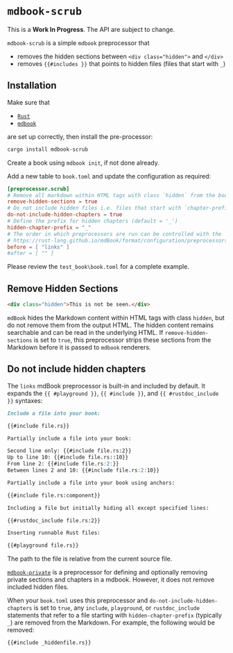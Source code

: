 # `mdbook-scrub`

This is a **Work In Progress**. The API are subject to change.

`mdbook-scrub` is a simple `mdbook` preprocessor that

- removes the hidden sections between `<div class="hidden">` and `</div>`
- removes `{{#includes }}` that points to hidden files (files that start with `_`)

## Installation

Make sure that

- [`Rust`](https://www.rust-lang.org/)
- [`mdbook`](https://github.com/rust-lang/mdBook)

are set up correctly, then install the pre-processor:

```sh
cargo install mdbook-scrub
```

Create a book using `mdbook init`, if not done already.

Add a new table to `book.toml` and update the configuration as required:

```toml
[preprocessor.scrub]
# Remove all markdown within HTML tags with class `hidden` from the book (default = true)
remove-hidden-sections = true
# Do not include hidden files i.e. files that start with `chapter-prefix` below, typically _ (default = true)
do-not-include-hidden-chapters = true
# Define the prefix for hidden chapters (default = '_')
hidden-chapter-prefix = "_"
# The order in which preprocessors are run can be controlled with the `before` and `after` fields.
# https://rust-lang.github.io/mdBook/format/configuration/preprocessors.html
before = [ "links" ]
#after = [ "" ]
```

Please review the `test_book\book.toml` for a complete example.

## Remove Hidden Sections

```html
<div class="hidden">This is not be seen.</div>
```

`mdBook` hides the Markdown content within HTML tags with class `hidden`, but do not remove them from the output HTML.
The hidden content remains searchable and can be read in the underlying HTML.
If `remove-hidden-sections` is set to `true`, this preprocessor strips these sections from the Markdown before it is passed to `mdbook` renderers.

## Do not include hidden chapters

The `links` mdBook preprocessor is built-in and included by default.
It expands the `{{ #playground }}`, `{{ #include }}`, and `{{ #rustdoc_include }}` syntaxes:

```md
Include a file into your book:

{{#include file.rs}}

Partially include a file into your book:

Second line only: {{#include file.rs:2}}
Up to line 10: {{#include file.rs::10}}
From line 2: {{#include file.rs:2:}}
Between lines 2 and 10: {{#include file.rs:2:10}}

Partially include a file into your book using anchors:

{{#include file.rs:component}}

Including a file but initially hiding all except specified lines:

{{#rustdoc_include file.rs:2}}

Inserting runnable Rust files:

{{#playground file.rs}}
```

The path to the file is relative from the current source file.

[`mdbook-private`](https://github.com/RealAtix/mdbook-private) is a preprocessor for defining and optionally removing private sections and chapters in a mdbook. However, it does not remove included hidden files.

When your `book.toml` uses this preprocessor and `do-not-include-hidden-chapters` is set to `true`, any `include`, `playground`, or `rustdoc_include` statements that refer to a file starting with `hidden-chapter-prefix` (typically `_`) are removed from the Markdown.
For example, the following would be removed:

```markdown
{{#include _hiddenfile.rs}}
```
